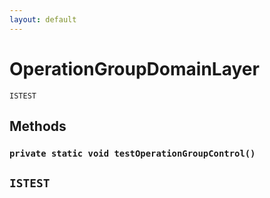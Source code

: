 ```yaml
---
layout: default
---
```

# OperationGroupDomainLayer

`ISTEST`
## Methods
### `private static void testOperationGroupControl()`

`ISTEST`
---
